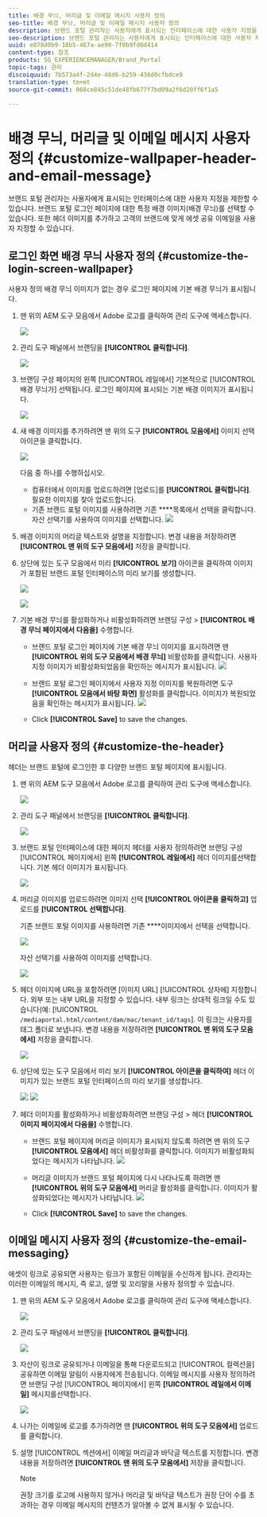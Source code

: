 ```yaml
---
title: 배경 무늬, 머리글 및 이메일 메시지 사용자 정의
seo-title: 배경 무늬, 머리글 및 이메일 메시지 사용자 정의
description: 브랜드 포털 관리자는 사용자에게 표시되는 인터페이스에 대한 사용자 지정을 제한할 수 있습니다. 브랜드 포털 로그인 페이지에 대한 특정 배경 이미지(배경 무늬)를 선택할 수 있습니다. 또한 헤더 이미지를 추가하고 고객의 브랜드에 맞게 에셋 공유 이메일을 사용자 지정할 수 있습니다.
seo-description: 브랜드 포털 관리자는 사용자에게 표시되는 인터페이스에 대한 사용자 지정을 제한할 수 있습니다. 브랜드 포털 로그인 페이지에 대한 특정 배경 이미지(배경 무늬)를 선택할 수 있습니다. 또한 헤더 이미지를 추가하고 고객의 브랜드에 맞게 에셋 공유 이메일을 사용자 지정할 수 있습니다.
uuid: e078d0b9-18b5-467a-ae90-7f0b9fd0d414
content-type: 참조
products: SG_EXPERIENCEMANAGER/Brand_Portal
topic-tags: 관리
discoiquuid: 7b573a4f-2d4e-48d6-b259-436d0cfbdce9
translation-type: tm+mt
source-git-commit: 068ce845c51de48fb677f7bd09a2f6d20ff6f1a5

---
```



# 배경 무늬, 머리글 및 이메일 메시지 사용자 정의 {#customize-wallpaper-header-and-email-message}

브랜드 포털 관리자는 사용자에게 표시되는 인터페이스에 대한 사용자 지정을 제한할 수 있습니다. 브랜드 포털 로그인 페이지에 대한 특정 배경 이미지(배경 무늬)를 선택할 수 있습니다. 또한 헤더 이미지를 추가하고 고객의 브랜드에 맞게 에셋 공유 이메일을 사용자 지정할 수 있습니다.

## 로그인 화면 배경 무늬 사용자 정의 {#customize-the-login-screen-wallpaper}

사용자 정의 배경 무늬 이미지가 없는 경우 로그인 페이지에 기본 배경 무늬가 표시됩니다.

1. 맨 위의 AEM 도구 모음에서 Adobe 로고를 클릭하여 관리 도구에 액세스합니다.

   ![](assets/aemlogo.png)

2. 관리 도구 패널에서 브랜딩을 **[!UICONTROL 클릭합니다]**.


   ![](assets/admin-tools-panel-10.png)

3. 브랜딩 구성 페이지의 왼쪽 [!UICONTROL 레일에서] 기본적으로 [!UICONTROL 배경 무늬가] 선택됩니다. 로그인 페이지에 표시되는 기본 배경 이미지가 표시됩니다.

   ![](assets/default_wallpaper.png)

4. 새 배경 이미지를 추가하려면 맨 위의 도구 **[!UICONTROL 모음에서]** 이미지 선택 아이콘을 클릭합니다.

   ![](assets/choose_wallpaperimage.png)

   다음 중 하나를 수행하십시오.

   * 컴퓨터에서 이미지를 업로드하려면 [업로드]를 **[!UICONTROL 클릭합니다]**. 필요한 이미지를 찾아 업로드합니다.
   * 기존 브랜드 포털 이미지를 사용하려면 기존 ****&#x200B;목록에서 선택을 클릭합니다. 자산 선택기를 사용하여 이미지를 선택합니다.
   ![](assets/asset-picker.png)

5. 배경 이미지의 머리글 텍스트와 설명을 지정합니다. 변경 내용을 저장하려면 **[!UICONTROL 맨 위의 도구 모음에서]** 저장을 클릭합니다.

6. 상단에 있는 도구 모음에서 미리 **[!UICONTROL 보기]** 아이콘을 클릭하여 이미지가 포함된 브랜드 포털 인터페이스의 미리 보기를 생성합니다.

   ![](assets/chlimage_1.png)

   ![](assets/custom-wallpaper-preview.png)

7. 기본 배경 무늬를 활성화하거나 비활성화하려면 브랜딩 구성 &gt; **[!UICONTROL 배경 무늬 페이지에서 다음을]** 수행합니다.

   * 브랜드 포털 로그인 페이지에 기본 배경 무늬 이미지를 표시하려면 맨 **[!UICONTROL 위의 도구 모음에서 배경 무늬]** 비활성화를 클릭합니다. 사용자 지정 이미지가 비활성화되었음을 확인하는 메시지가 표시됩니다.
   ![](assets/chlimage_1-1.png)

   * 브랜드 포털 로그인 페이지에서 사용자 지정 이미지를 복원하려면 도구 **[!UICONTROL 모음에서 바탕 화면]** 활성화를 클릭합니다. 이미지가 복원되었음을 확인하는 메시지가 표시됩니다.
   ![](assets/chlimage_1-2.png)

   * Click **[!UICONTROL Save]** to save the changes.



## 머리글 사용자 정의 {#customize-the-header}

헤더는 브랜드 포털에 로그인한 후 다양한 브랜드 포털 페이지에 표시됩니다.

1. 맨 위의 AEM 도구 모음에서 Adobe 로고를 클릭하여 관리 도구에 액세스합니다.

   ![](assets/aemlogo.png)

2. 관리 도구 패널에서 브랜딩을 **[!UICONTROL 클릭합니다]**.

   ![](assets/admin-tools-panel-11.png)

3. 브랜드 포털 인터페이스에 대한 페이지 헤더를 사용자 정의하려면 브랜딩 구성 [!UICONTROL 페이지에서] 왼쪽 **[!UICONTROL 레일에서]** 헤더 이미지를선택합니다. 기본 헤더 이미지가 표시됩니다.

   ![](assets/default-header.png)

4. 머리글 이미지를 업로드하려면 이미지 선택 **[!UICONTROL 아이콘을 클릭하고]** 업로드를 **[!UICONTROL 선택합니다]**.

   기존 브랜드 포털 이미지를 사용하려면 기존 ****&#x200B;이미지에서 선택을 선택합니다.

   ![](assets/choose_wallpaperimage-1.png)

   자산 선택기를 사용하여 이미지를 선택합니다.

   ![](assets/asset-picker-header.png)

5. 헤더 이미지에 URL을 포함하려면 [이미지 URL] [!UICONTROL 상자에] 지정합니다. 외부 또는 내부 URL을 지정할 수 있습니다. 내부 링크는 상대적 링크일 수도 있습니다(예:
   [!UICONTROL `/mediaportal.html/content/dam/mac/tenant_id/tags`].
이 링크는 사용자를 태그 폴더로 보냅니다.
변경 내용을 저장하려면 **[!UICONTROL 맨 위의 도구 모음에서]** 저장을 클릭합니다.

   ![](assets/configure_brandingheaderimageurl.png)

6. 상단에 있는 도구 모음에서 미리 보기 **[!UICONTROL 아이콘을 클릭하여]** 헤더 이미지가 있는 브랜드 포털 인터페이스의 미리 보기를 생성합니다.

   ![](assets/chlimage_1-3.png)
   ![](assets/custom_header_preview.png)

7. 헤더 이미지를 활성화하거나 비활성화하려면 브랜딩 구성 &gt; 헤더 **[!UICONTROL 이미지 페이지에서 다음을]** 수행합니다.

   * 브랜드 포털 페이지에 머리글 이미지가 표시되지 않도록 하려면 맨 위의 도구 **[!UICONTROL 모음에서]** 헤더 비활성화를 클릭합니다. 이미지가 비활성화되었다는 메시지가 나타납니다.
   ![](assets/chlimage_1-4.png)

   * 머리글 이미지가 브랜드 포털 페이지에 다시 나타나도록 하려면 맨 **[!UICONTROL 위의 도구 모음에서]** 머리글 활성화를 클릭합니다. 이미지가 활성화되었다는 메시지가 나타납니다.
   ![](assets/chlimage_1-5.png)

   * Click **[!UICONTROL Save]** to save the changes.



## 이메일 메시지 사용자 정의 {#customize-the-email-messaging}

에셋이 링크로 공유되면 사용자는 링크가 포함된 이메일을 수신하게 됩니다. 관리자는 이러한 이메일의 메시지, 즉 로고, 설명 및 꼬리말을 사용자 정의할 수 있습니다.

1. 맨 위의 AEM 도구 모음에서 Adobe 로고를 클릭하여 관리 도구에 액세스합니다.

   ![](assets/aemlogo.png)

2. 관리 도구 패널에서 브랜딩을 **[!UICONTROL 클릭합니다]**.

   ![](assets/admin-tools-panel-12.png)

3. 자산이 링크로 공유되거나 이메일을 통해 다운로드되고 [!UICONTROL 컬렉션을] 공유하면 이메일 알림이 사용자에게 전송됩니다. 이메일 메시지를 사용자 정의하려면 브랜딩 구성 [!UICONTROL 페이지에서] 왼쪽 **[!UICONTROL 레일에서 이메일]** 메시지를선택합니다.

   ![](assets/configure-branding-page-email.png)

4. 나가는 이메일에 로고를 추가하려면 맨 **[!UICONTROL 위의 도구 모음에서]** 업로드를 클릭합니다.

5. 설명 [!UICONTROL 섹션에서] 이메일 머리글과 바닥글 텍스트를 지정합니다. 변경 내용을 저장하려면 **[!UICONTROL 맨 위의 도구 모음에서]** 저장을 클릭합니다.

   >[!NOTE]
   >
   >권장 크기를 로고에 사용하지 않거나 머리글 및 바닥글 텍스트가 권장 단어 수를 초과하는 경우 이메일 메시지의 컨텐츠가 알아볼 수 없게 표시될 수 있습니다.
